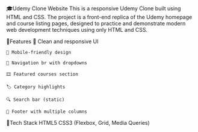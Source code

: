 🎓Udemy Clone Website
     This is a responsive Udemy Clone built using HTML and CSS. The project is a front-end replica of the Udemy homepage and course listing pages, designed to practice and demonstrate 
     modern web development techniques using only HTML and CSS.

🔧Features
    🎨 Clean and responsive UI
    
    📱 Mobile-friendly design

    🧭 Navigation br with dropdowns

    🎞️ Featured courses section

    🏷️ Category highlights

    🔍 Search bar (static)

    📄 Footer with multiple columns

📁Tech Stack
    HTML5
    CSS3 (Flexbox, Grid, Media Queries)

